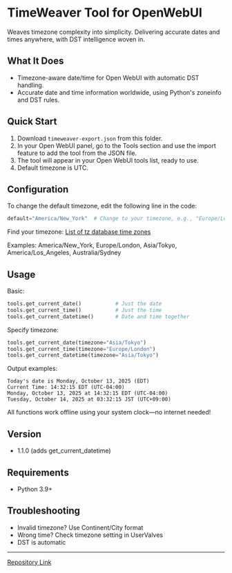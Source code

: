 # TimeWeaver Tool for OpenWebUI

Weaves timezone complexity into simplicity. Delivering accurate dates and times anywhere, with DST intelligence woven in.

## What It Does

- Timezone-aware date/time for Open WebUI with automatic DST handling.
- Accurate date and time information worldwide, using Python's zoneinfo and DST rules.

## Quick Start

1. Download `timeweaver-export.json` from this folder.
2. In your Open WebUI panel, go to the Tools section and use the import feature to add the tool from the JSON file.
3. The tool will appear in your Open WebUI tools list, ready to use.
4. Default timezone is UTC.

## Configuration

To change the default timezone, edit the following line in the code:

```python
default="America/New_York"  # Change to your timezone, e.g., "Europe/London"
```

Find your timezone: [List of tz database time zones](https://en.wikipedia.org/wiki/List_of_tz_database_time_zones)

Examples: America/New_York, Europe/London, Asia/Tokyo, America/Los_Angeles, Australia/Sydney

## Usage

Basic:

```python
tools.get_current_date()           # Just the date
tools.get_current_time()           # Just the time
tools.get_current_datetime()       # Date and time together
```

Specify timezone:

```python
tools.get_current_date(timezone="Asia/Tokyo")
tools.get_current_time(timezone="Europe/London")
tools.get_current_datetime(timezone="Asia/Tokyo")
```

Output examples:

```text
Today's date is Monday, October 13, 2025 (EDT)
Current Time: 14:32:15 EDT (UTC-04:00)
Monday, October 13, 2025 at 14:32:15 EDT (UTC-04:00)
Tuesday, October 14, 2025 at 03:32:15 JST (UTC+09:00)
```

All functions work offline using your system clock—no internet needed!

## Version

- 1.1.0 (adds get_current_datetime)

## Requirements

- Python 3.9+

## Troubleshooting

- Invalid timezone? Use Continent/City format
- Wrong time? Check timezone setting in UserValves
- DST is automatic

---
[Repository Link](https://github.com/PureGrain/openwebui-stuff)
